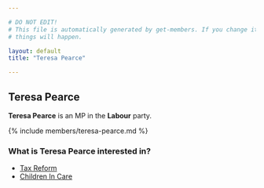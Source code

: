 ```yaml
---

# DO NOT EDIT!
# This file is automatically generated by get-members. If you change it, bad
# things will happen.

layout: default
title: "Teresa Pearce"

---
```


## Teresa Pearce

**Teresa Pearce** is an MP in the **Labour** party.

{% include members/teresa-pearce.md %}

### What is Teresa Pearce interested in?


* [Tax Reform](/interests/tax-reform.html)
* [Children In Care](/interests/children-in-care.html)

